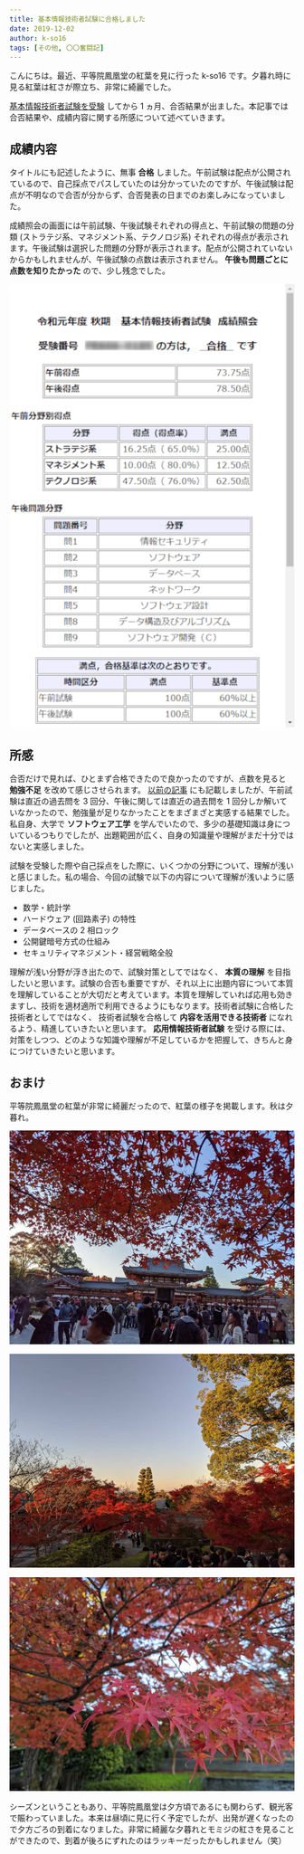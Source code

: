 ```yaml
---
title: 基本情報技術者試験に合格しました
date: 2019-12-02
author: k-so16
tags: [その他, 〇〇奮闘記]
---
```


こんにちは。最近、平等院鳳凰堂の紅葉を見に行った k-so16 です。夕暮れ時に見る紅葉は紅さが際立ち、非常に綺麗でした。

[基本情報技術者試験を受験](/took-fe-2019-autumn-exam/) してから 1 ヵ月、合否結果が出ました。本記事では合否結果や、成績内容に関する所感について述べていきます。

## 成績内容
タイトルにも記述したように、無事 **合格** しました。午前試験は配点が公開されているので、自己採点でパスしていたのは分かっていたのですが、午後試験は配点が不明なので合否が分からず、合否発表の日までのお楽しみになっていました。

成績照会の画面には午前試験、午後試験それぞれの得点と、午前試験の問題の分類 (ストラテジ系、マネジメント系、テクノロジ系) それぞれの得点が表示されます。午後試験は選択した問題の分野が表示されます。配点が公開されていないからかもしれませんが、午後試験の点数は表示されません。 **午後も問題ごとに点数を知りたかった** ので、少し残念でした。

![成績照会の画面](images/passed-fe-2019-autumn-exam-1.png "成績照会の画面")

## 所感
合否だけで見れば、ひとまず合格できたので良かったのですが、点数を見ると **勉強不足** を改めて感じさせられます。 [以前の記事](/took-fe-2019-autumn-exam/) にも記載しましたが、午前試験は直近の過去問を 3 回分、午後に関しては直近の過去問を 1 回分しか解いていなかったので、勉強量が足りなかったことをまざまざと実感する結果でした。私自身、大学で **ソフトウェア工学** を学んでいたので、多少の基礎知識は身についているつもりでしたが、出題範囲が広く、自身の知識量や理解がまだ十分ではないと実感しました。

試験を受験した際や自己採点をした際に、いくつかの分野について、理解が浅いと感じました。私の場合、今回の試験で以下の内容について理解が浅いように感じました。

- 数学・統計学
- ハードウェア (回路素子) の特性
- データベースの 2 相ロック
- 公開鍵暗号方式の仕組み
- セキュリティマネジメント・経営戦略全般

理解が浅い分野が浮き出たので、試験対策としてではなく、 **本質の理解** を目指したいと思います。試験の合否も重要ですが、それ以上に出題内容について本質を理解していることが大切だと考えています。本質を理解していれば応用も効きますし、技術を適材適所で利用できるようにもなります。技術者試験に合格した技術者としてではなく、 技術者試験を合格して **内容を活用できる技術者** になれるよう、精進していきたいと思います。 **応用情報技術者試験** を受ける際には、対策をしつつ、どのような知識や理解が不足しているかを把握して、きちんと身につけていきたいと思います。

## おまけ
平等院鳳凰堂の紅葉が非常に綺麗だったので、紅葉の様子を掲載します。秋は夕暮れ。

![](images/passed-fe-2019-autumn-exam-2.jpg)

![](images/passed-fe-2019-autumn-exam-3.jpg)

![](images/passed-fe-2019-autumn-exam-4.jpg)

シーズンということもあり、平等院鳳凰堂は夕方頃であるにも関わらず、観光客で賑わっていました。本来は昼頃に見に行く予定でしたが、出発が遅くなったので夕方ごろの到着になりました。非常に綺麗な夕暮れとモミジの紅さを見ることができたので、到着が後ろにずれたのはラッキーだったかもしれません（笑）